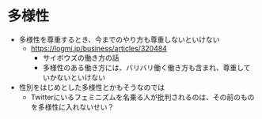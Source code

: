 # 多様性

- 多様性を尊重するとき、今までのやり方も尊重しないといけない
  - https://logmi.jp/business/articles/320484
    - サイボウズの働き方の話
    - 多様性のある働き方には、バリバリ働く働き方も含まれ、尊重していかないといけない
- 性別をはじめとした多様性とかもそうなのでは
  - Twitterにいるフェミニズムを名乗る人が批判されるのは、その前のものを多様性に入れないせい？
